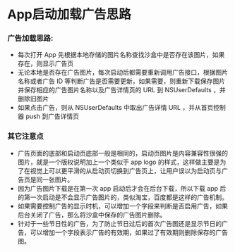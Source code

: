 # App启动加载广告思路
### 广告加载思路:
* 每次打开 App 先根据本地存储的图片名称查找沙盒中是否存在该图片，如果存在，则显示广告页
* 无论本地是否存在广告图片，每次启动后都需要重新调用广告接口，根据图片名称或者广告 ID 等判断广告是否需要更新，如果需要，则重新下载保存图片并保存相应的广告图片名称以及广告详情页的 URL 到 NSUserDefaults ，并删除旧图片
* 如果点击广告，则从 NSUserDefaults 中取出广告详情 URL ，并从首页控制器 push 到广告详情页

### 其它注意点
* 广告页面的底部和启动页底部一般是相同的，启动页图片是内容兼容性很强的图片，就是一个版权说明加上一个类似于 app logo 的样式，这样做主要是为了在视觉上可以更平滑的从启动页切换到广告页上，让用户误以为启动页与广告页是同一张图片。
* 因为广告图片下载是在第一次 app 启动后才会在后台下载，所以下载 app 后的第一次启动是不会显示广告图片的，类似淘宝，百度都是这样的广告机制。
* 如果需要控制广告的显示时机，可以增加一个字段来判断是否启用广告，如果后台关闭了广告，那么将沙盒中保存的广告图片删除。
* 针对于一些节日性的广告，为了防止节日过后的首次广告图还是显示节日的广告，可以增加一个字段表示广告的有效期，如果过了有效期则删除保存的广告图。


